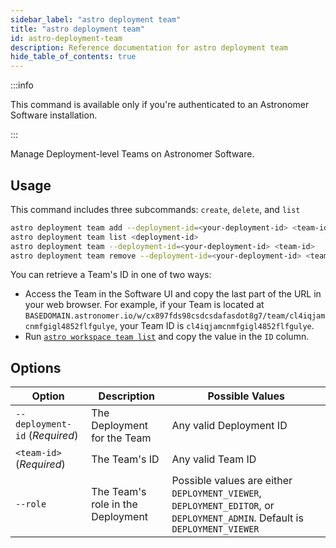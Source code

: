 ```yaml
---
sidebar_label: "astro deployment team"
title: "astro deployment team"
id: astro-deployment-team
description: Reference documentation for astro deployment team
hide_table_of_contents: true
---
```


:::info 

This command is available only if you're authenticated to an Astronomer Software installation. 

:::

Manage Deployment-level Teams on Astronomer Software. 

## Usage

This command includes three subcommands: `create`, `delete`, and `list`

```sh
astro deployment team add --deployment-id=<your-deployment-id> <team-id>
astro deployment team list <deployment-id>
astro deployment team --deployment-id=<your-deployment-id> <team-id> 
astro deployment team remove --deployment-id=<your-deployment-id> <team-id>
```

You can retrieve a Team's ID in one of two ways:

- Access the Team in the Software UI and copy the last part of the URL in your web browser. For example, if your Team is located at `BASEDOMAIN.astronomer.io/w/cx897fds98csdcsdafasdot8g7/team/cl4iqjamcnmfgigl4852flfgulye`, your Team ID is `cl4iqjamcnmfgigl4852flfgulye`.
- Run [`astro workspace team list`](cli/astro-workspace-team.md#astro-workspace-team-list) and copy the value in the `ID` column.

## Options 


| Option              | Description                                                                              | Possible Values                       |
| ------------------- | ---------------------------------------------------------------------------------------- | ------------------------------------- |
| `--deployment-id` (_Required_)    | The Deployment for the Team                    | Any valid Deployment ID |
| `<team-id>` (_Required_)     | The Team's ID             | Any valid Team ID |
| `--role`    | The Team's role in the Deployment | Possible values are either `DEPLOYMENT_VIEWER`, `DEPLOYMENT_EDITOR`, or `DEPLOYMENT_ADMIN`.   Default is `DEPLOYMENT_VIEWER`    |